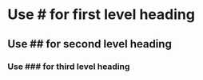 <!-- Use <!-- YourCommment - -> (No space between - ->) -->

<!-- Headings -->
#   Use #   for first  level heading
##  Use ##  for second level heading
### Use ### for third  level heading

<!-- https://docs.github.com/en/repositories -->
